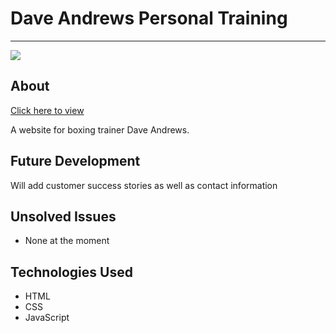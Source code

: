 # Dave Andrews Personal Training

***
<img src='https://i.imgur.com/PgCzddQ.jpg'>


## About

<a href="https://davekoncsol.github.io/dapersonal-training/">Click here to view</a>

<p> A website for boxing trainer Dave Andrews.


## Future Development
<p> Will add customer success stories as well as contact information 



## Unsolved Issues
* None at the moment


## Technologies Used
* HTML
* CSS
* JavaScript





